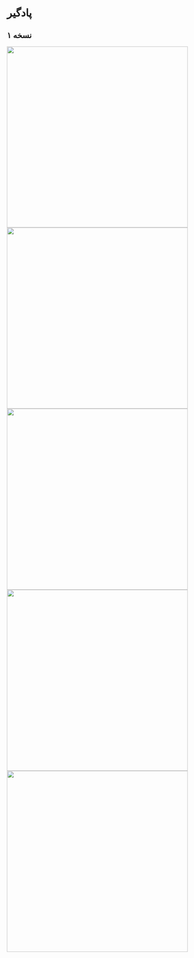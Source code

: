 # پادگیر

## نسخه ۱
<img src="screenshot/1/main.png" width="480">
<img src="screenshot/1/player.png" width="480">
<img src="screenshot/1/nav.png" width="480">
<img src="screenshot/1/downloaded.png" width="480">
<img src="screenshot/1/podcast.png" width="480">
